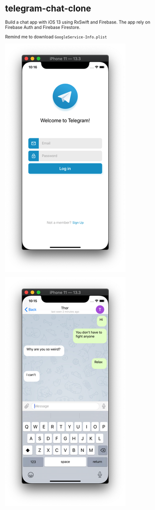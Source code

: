 # telegram-chat-clone

Build a chat app with iOS 13 using RxSwift and Firebase. The app rely on Firebase Auth and Firebase Firestore.

Remind me to download `GoogleService-Info.plist`

![sign in](https://github.com/passpier/telegram-chat-clone/blob/master/Resources/snapshot-101608.png?raw=true)

![chat message](https://github.com/passpier/telegram-chat-clone/blob/master/Resources/snapshot-101547.png?raw=true)

